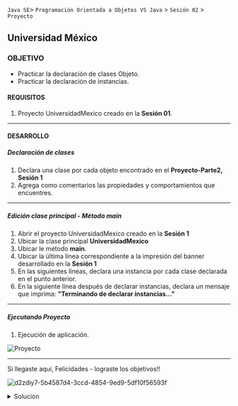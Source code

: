 `Java SE`> `Programación Orientada a Objetos VS Java` > `Sesión 02` > `Proyecto`

## Universidad México

### OBJETIVO

- Practicar la declaración de clases Objeto.
- Practicar la declaración de instancias.

#### REQUISITOS

1. Proyecto UniversidadMexico creado en la <b>Sesión 01</b>.

<hr>

#### DESARROLLO

##### Declaración de clases

1. Declara una clase por cada objeto encontrado en el <b>Proyecto-Parte2, Sesión 1</b>
2. Agrega como comentarios las propiedades y comportamientos que encuentres.

<hr>

##### Edición clase principal - Método main

1. Abrir el proyecto UniversidadMexico creado en la <b>Sesión 1</b>
2. Ubicar la clase principal <b>UniversidadMexico</b>
3. Ubicar le método <b>main</b>.
4. Ubicar la última línea correspondiente a la impresión del banner desarrollado en la <b>Sesión 1</b>
5. En las siguientes líneas, declara una instancia por cada clase declarada en el punto anterior.
6. En la siguiente línea después de declarar instancias, declara un mensaje que imprima: <b>"Terminando de declarar instancias..."</b>

<hr>

##### Ejecutando Proyecto

1. Ejecución de aplicación. 
   
![Proyecto](https://user-images.githubusercontent.com/56565204/67227813-a14d8b80-f3fd-11e9-8b1e-616dbdcc9cb9.png)

<hr>

Si llegaste aquí, Felicidades - lograste los objetivos!!

![d2zdiy7-5b4587d4-3ccd-4854-9ed9-5df10f56593f](https://user-images.githubusercontent.com/56565204/67228451-e625f200-f3fe-11e9-99ce-ad733b945ebd.png)

<details>
	<summary>Solucion</summary>
	<p> 1. Declaración de clases, una por cada objeto encontrado en punto anterior. </p>
        <p> 2. En la clase principal, declara una instancia por cada clase declarada en el punto anterior. </p>
	<p> 3. Imprimir una línea con el menseaje: "Terminando de declarar instancias..." </p>
	<p> 4. Ejecutar proyecto. </p>
</details> 
